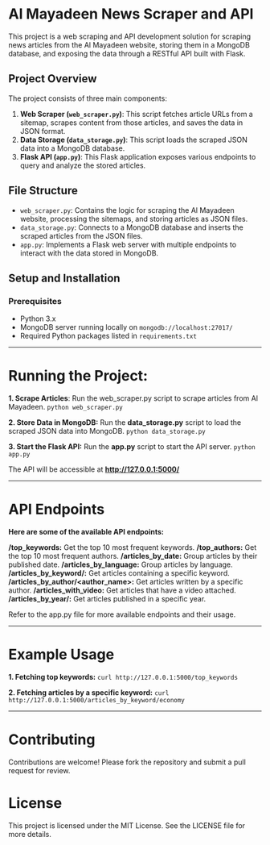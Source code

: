 # Al Mayadeen News Scraper and API

This project is a web scraping and API development solution for scraping news articles from the Al Mayadeen website, storing them in a MongoDB database, and exposing the data through a RESTful API built with Flask.

## Project Overview

The project consists of three main components:

1. **Web Scraper (`web_scraper.py`)**: This script fetches article URLs from a sitemap, scrapes content from those articles, and saves the data in JSON format.
2. **Data Storage (`data_storage.py`)**: This script loads the scraped JSON data into a MongoDB database.
3. **Flask API (`app.py`)**: This Flask application exposes various endpoints to query and analyze the stored articles.

## File Structure

- `web_scraper.py`: Contains the logic for scraping the Al Mayadeen website, processing the sitemaps, and storing articles as JSON files.
- `data_storage.py`: Connects to a MongoDB database and inserts the scraped articles from the JSON files.
- `app.py`: Implements a Flask web server with multiple endpoints to interact with the data stored in MongoDB.

## Setup and Installation

### Prerequisites

- Python 3.x
- MongoDB server running locally on `mongodb://localhost:27017/`
- Required Python packages listed in `requirements.txt`
--------------------------------------------------------------------------------------------------------------------------------------------------------------------
# Running the Project:

**1. Scrape Articles**: Run the web_scraper.py script to scrape articles from Al Mayadeen.
``` python web_scraper.py ```

**2. Store Data in MongoDB:** 
Run the **data_storage.py** script to load the scraped JSON data into MongoDB.
```python data_storage.py```

**3. Start the Flask API:**
Run the **app.py** script to start the API server.
```python app.py```

The API will be accessible at **http://127.0.0.1:5000/**

--------------------------------------------------------------------------------------------------------------------------------------------------------------------
# API Endpoints
**Here are some of the available API endpoints:**

**/top_keywords:** Get the top 10 most frequent keywords.
**/top_authors:** Get the top 10 most frequent authors.
**/articles_by_date:** Group articles by their published date.
**/articles_by_language:** Group articles by language.
**/articles_by_keyword/<keyword>:** Get articles containing a specific keyword.
**/articles_by_author/<author_name>:** Get articles written by a specific author.
**/articles_with_video:** Get articles that have a video attached.
**/articles_by_year/<year>:** Get articles published in a specific year.

Refer to the app.py file for more available endpoints and their usage.

--------------------------------------------------------------------------------------------------------------------------------------------------------------------
# Example Usage

**1. Fetching top keywords:**
```curl http://127.0.0.1:5000/top_keywords```

**2. Fetching articles by a specific keyword:**
```curl http://127.0.0.1:5000/articles_by_keyword/economy```

--------------------------------------------------------------------------------------------------------------------------------------------------------------------
# Contributing
Contributions are welcome! Please fork the repository and submit a pull request for review.

# License
This project is licensed under the MIT License. See the LICENSE file for more details.

